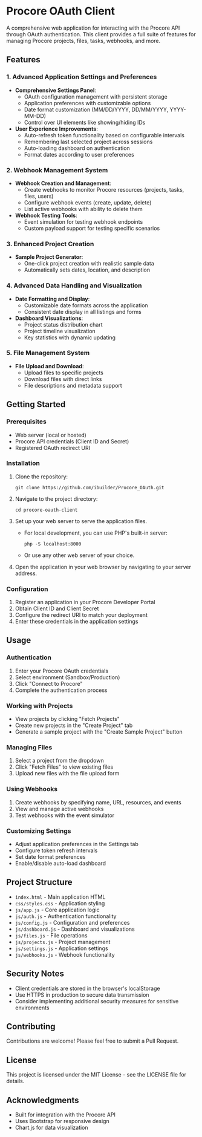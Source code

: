 # Procore OAuth Client

A comprehensive web application for interacting with the Procore API through OAuth authentication. This client provides a full suite of features for managing Procore projects, files, tasks, webhooks, and more.

## Features

### 1. Advanced Application Settings and Preferences

-   **Comprehensive Settings Panel**:
    -   OAuth configuration management with persistent storage
    -   Application preferences with customizable options
    -   Date format customization (MM/DD/YYYY, DD/MM/YYYY, YYYY-MM-DD)
    -   Control over UI elements like showing/hiding IDs
-   **User Experience Improvements**:
    -   Auto-refresh token functionality based on configurable intervals
    -   Remembering last selected project across sessions
    -   Auto-loading dashboard on authentication
    -   Format dates according to user preferences

### 2. Webhook Management System

-   **Webhook Creation and Management**:
    -   Create webhooks to monitor Procore resources (projects, tasks, files, users)
    -   Configure webhook events (create, update, delete)
    -   List active webhooks with ability to delete them
-   **Webhook Testing Tools**:
    -   Event simulation for testing webhook endpoints
    -   Custom payload support for testing specific scenarios

### 3. Enhanced Project Creation

-   **Sample Project Generator**:
    -   One-click project creation with realistic sample data
    -   Automatically sets dates, location, and description

### 4. Advanced Data Handling and Visualization

-   **Date Formatting and Display**:
    -   Customizable date formats across the application
    -   Consistent date display in all listings and forms
-   **Dashboard Visualizations**:
    -   Project status distribution chart
    -   Project timeline visualization
    -   Key statistics with dynamic updating

### 5. File Management System

-   **File Upload and Download**:
    -   Upload files to specific projects
    -   Download files with direct links
    -   File descriptions and metadata support

## Getting Started

### Prerequisites
- Web server (local or hosted)
- Procore API credentials (Client ID and Secret)
- Registered OAuth redirect URI

### Installation
1. Clone the repository:
   ```
   git clone https://github.com/ibuilder/Procore_OAuth.git
   ```
2. Navigate to the project directory:
   ```
   cd procore-oauth-client
   ```
3. Set up your web server to serve the application files.
   - For local development, you can use PHP's built-in server:
     ```
     php -S localhost:8000
     ```
   - Or use any other web server of your choice.

4. Open the application in your web browser by navigating to your server address.

### Configuration
1. Register an application in your Procore Developer Portal
2. Obtain Client ID and Client Secret
3. Configure the redirect URI to match your deployment
4. Enter these credentials in the application settings

## Usage

### Authentication
1. Enter your Procore OAuth credentials
2. Select environment (Sandbox/Production)
3. Click "Connect to Procore"
4. Complete the authentication process

### Working with Projects
- View projects by clicking "Fetch Projects"
- Create new projects in the "Create Project" tab
- Generate a sample project with the "Create Sample Project" button

### Managing Files
1. Select a project from the dropdown
2. Click "Fetch Files" to view existing files
3. Upload new files with the file upload form

### Using Webhooks
1. Create webhooks by specifying name, URL, resources, and events
2. View and manage active webhooks
3. Test webhooks with the event simulator

### Customizing Settings
- Adjust application preferences in the Settings tab
- Configure token refresh intervals
- Set date format preferences
- Enable/disable auto-load dashboard

## Project Structure
- `index.html` - Main application HTML
- `css/styles.css` - Application styling
- `js/app.js` - Core application logic
- `js/auth.js` - Authentication functionality
- `js/config.js` - Configuration and preferences
- `js/dashboard.js` - Dashboard and visualizations
- `js/files.js` - File operations
- `js/projects.js` - Project management
- `js/settings.js` - Application settings
- `js/webhooks.js` - Webhook functionality

## Security Notes
- Client credentials are stored in the browser's localStorage
- Use HTTPS in production to secure data transmission
- Consider implementing additional security measures for sensitive environments

## Contributing
Contributions are welcome! Please feel free to submit a Pull Request.

## License
This project is licensed under the MIT License - see the LICENSE file for details.

## Acknowledgments
- Built for integration with the Procore API
- Uses Bootstrap for responsive design
- Chart.js for data visualization
